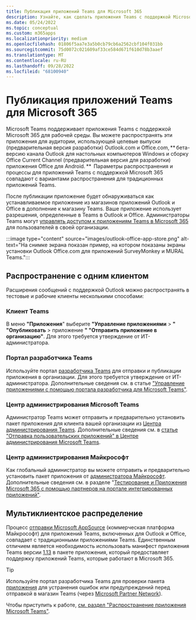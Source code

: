 ```yaml
---
title: Публикация приложений Teams для Microsoft 365
description: Узнайте, как сделать приложения Teams с поддержкой Microsoft 365 обнаруживаемыми для пользователей в Teams, Outlook и Office. Сведения о мультитенантном дистрибутиве с одним клиентом.
ms.date: 05/24/2022
ms.topic: conceptual
ms.custom: m365apps
ms.localizationpriority: medium
ms.openlocfilehash: 01806f5aa7e3a5b0cb79cb6a2562cbf104f031bb
ms.sourcegitcommit: 75d0072c021609af33ce584d671f610d78b3aaef
ms.translationtype: MT
ms.contentlocale: ru-RU
ms.lasthandoff: 09/28/2022
ms.locfileid: "68100940"
---
```

# <a name="publish-teams-apps-for-microsoft-365"></a>Публикация приложений Teams для Microsoft 365

Microsoft Teams поддерживает приложения Teams с поддержкой Microsoft 365 для рабочей среды. Вы можете распространять эти приложения для аудитории, использующей целевые выпуски (предварительная версия разработки) Outlook.com и Office.com, ** бета-версию канала Outlook для настольных компьютеров Windows и сборку Office Current Channel (предварительная версия для разработки) приложения Office для Android. **  Параметры распространения и процессы для приложений Teams с поддержкой Microsoft 365 совпадают с вариантами распространения для традиционных приложений Teams.

После публикации приложение будет обнаруживаться как устанавливаемое приложение из магазинов приложений Outlook и Office в дополнение к магазину Teams. Ваше приложение использует разрешения, определенные в Teams в Outlook и Office. Администраторы Teams могут [управлять доступом к приложениям Teams в Microsoft 365](/MicrosoftTeams/manage-third-party-teams-apps) для пользователей в своей организации.

:::image type="content" source="images/outlook-office-app-store.png" alt-text="На снимке экрана показан пример, на котором показаны экраны установки Outlook Office.com для приложений SurveyMonkey и MURAL Teams.":::

## <a name="single-tenant-distribution"></a>Распространение с одним клиентом

Расширения сообщений с поддержкой Outlook можно распространять в тестовые и рабочие клиенты несколькими способами:

### <a name="teams-client"></a>Клиент Teams

В меню **"Приложения**" выберите **"Управление приложениями** > **" "Опубликовать** >  приложение **" "Отправить приложение в организацию"**. Для этого требуется утверждение от ИТ-администратора.

### <a name="teams-developer-portal"></a>Портал разработчика Teams

Используйте портал [разработчика Teams](https://dev.teams.microsoft.com/) для отправки и публикации приложения в организации. Для этого требуется утверждение от ИТ-администратора. Дополнительные сведения см. в статье ["Управление приложениями с помощью портала разработчика для Microsoft Teams"](../concepts/build-and-test/teams-developer-portal.md).

### <a name="microsoft-teams-admin-center"></a>Центр администрирования Microsoft Teams

Администратор Teams может отправить и предварительно установить пакет приложения для клиента вашей организации из [Центра администрирования Teams](https://admin.teams.microsoft.com/). Дополнительные сведения см. в [статье "Отправка пользовательских приложений" в Центре администрирования Microsoft Teams](/MicrosoftTeams/upload-custom-apps).

### <a name="microsoft-admin-center"></a>Центр администрирования Майкрософт

Как глобальный администратор вы можете отправить и предварительно установить пакет приложения от [администратора Майкрософт](https://admin.microsoft.com/). Дополнительные сведения см. в разделе "[Тестирование и Приложения Microsoft 365 с помощью партнеров на портале интегрированных приложений"](/microsoft-365/admin/manage/test-and-deploy-microsoft-365-apps).

## <a name="multitenant-distribution"></a>Мультиклиентское распределение

Процесс [отправки Microsoft AppSource](https://appsource.microsoft.com/) (коммерческая платформа Майкрософт) для приложений Teams, включенных для Outlook и Office, совпадает с традиционными приложениями Teams. Единственным отличием является необходимость использовать манифест приложения Teams версии [1.13](../tabs/how-to/using-teams-client-sdk.md) в пакете приложения, который предоставляет поддержку приложений Teams, которые работают в Microsoft 365.

> [!TIP]
> Используйте портал разработчика Teams для проверки пакета [приложения](https://dev.teams.microsoft.com/validation) для устранения ошибок или предупреждений перед отправкой в магазин Teams (через [Microsoft Partner Network](https://partner.microsoft.com/)).

Чтобы приступить к работе, [см. раздел "Распространение приложения Microsoft Teams"](../concepts/deploy-and-publish/apps-publish-overview.md).